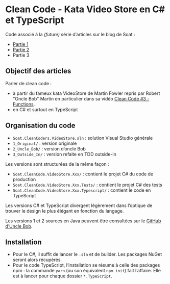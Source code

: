 # Clean Code - Kata Video Store en C# et TypeScript

Code associé à la _(future)_ série d’articles sur le blog de Soat :

- [Partie 1](http://blog.soat.fr/2018/05/cleancode-videostore-cs-ts-analyse/)
- [Partie 2](http://blog.soat.fr/2018/08/cleancode-videostore-refacto-oncle-bob)
- Partie 3

## Objectif des articles

Parler de clean code :

- à partir du fameux kata VideoStore de Martin Fowler repris par Robert "Oncle Bob" Martin en particulier dans sa vidéo [Clean Code #3 - Functions](https://cleancoders.com/episode/clean-code-episode-3/show).
- en C# et surtout en TypeScript

## Organisation du code

- `Soat.CleanCoders.VideoStore.sln` : solution Visual Studio générale
- `1_Original/` : version originale
- `2_Uncle_Bob/` : version d’oncle Bob
- `3_Outside_In/` : version refaite en TDD outside-in

Les versions sont structurées de la même façon :

- `Soat.CleanCode.VideoStore.Xxx/` : contient le projet C# du code de production
- `Soat.CleanCode.VideoStore.Xxx.Tests/` : contient le projet C# des tests
- `Soat.CleanCode.VideoStore.Xxx.Typescript/` : contient le code en TypeScript

Les versions C# et TypeScript divergent légèrement dans l’optique de trouver le design le plus élégant en fonction du langage.

Les versions 1 et 2 sources en Java peuvent être consultées sur le [GitHub d’Uncle Bob](https://github.com/unclebob/videostore).

## Installation

- Pour le C#, il suffit de lancer le `.sln` et de builder. Les packages NuGet seront alors récupérés.
- Pour le code TypeScript, l’installation se résume à celle des packages npm : la commande `yarn` (ou son équivalent `npm init`) fait l’affaire. Elle est à lancer pour chaque dossier `*.TypeScript`.
